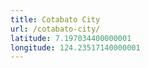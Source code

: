 ```yaml
---
title: Cotabato City
url: /cotabato-city/
latitude: 7.197034400000001
longitude: 124.23517140000001
---
```

